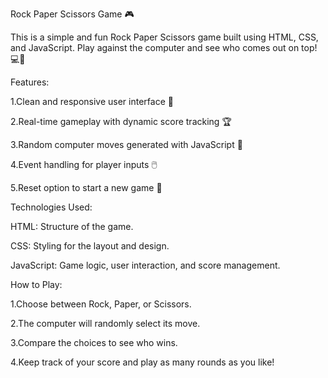 Rock Paper Scissors Game 🎮

This is a simple and fun Rock Paper Scissors game built using HTML, CSS, and JavaScript. Play against the computer and see who comes out on top! 💻🤖

Features:

1.Clean and responsive user interface 🎨

2.Real-time gameplay with dynamic score tracking 🏆

3.Random computer moves generated with JavaScript 🤖

4.Event handling for player inputs 🖱️

5.Reset option to start a new game 🔄

Technologies Used:

HTML: Structure of the game.

CSS: Styling for the layout and design.

JavaScript: Game logic, user interaction, and score management.

How to Play:

1.Choose between Rock, Paper, or Scissors.

2.The computer will randomly select its move.

3.Compare the choices to see who wins.

4.Keep track of your score and play as many rounds as you like!

